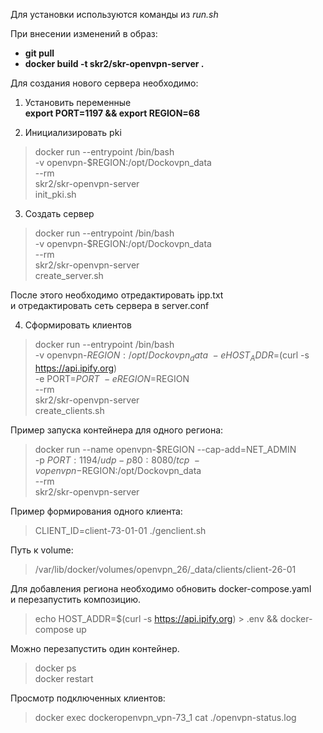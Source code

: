 Для установки используются команды из *run.sh*  

При внесении изменений в образ:  
- **git pull**  
- **docker build -t skr2/skr-openvpn-server .**

Для создания нового сервера необходимо:
1.  Установить переменные  
**export PORT=1197 && export REGION=68**

2. Инициализировать pki  
>docker run --entrypoint /bin/bash \
-v openvpn-$REGION:/opt/Dockovpn_data \
--rm \
skr2/skr-openvpn-server \
init_pki.sh

3. Создать сервер  
>docker run --entrypoint /bin/bash \
 -v openvpn-$REGION:/opt/Dockovpn_data \
 --rm \
 skr2/skr-openvpn-server \
 create_server.sh

После этого необходимо отредактировать ipp.txt  
и отредактировать сеть сервера в server.conf

4. Сформировать клиентов  
>docker run --entrypoint /bin/bash \
 -v openvpn-$REGION:/opt/Dockovpn_data \
 -e HOST_ADDR=$(curl -s https://api.ipify.org) \
 -e PORT=$PORT \
 -e REGION=$REGION \
 --rm \
 skr2/skr-openvpn-server \
 create_clients.sh

Пример запуска контейнера для одного региона:  
>docker run --name openvpn-$REGION --cap-add=NET_ADMIN \
 -p $PORT:1194/udp -p 80:8080/tcp \
 -v openvpn-$REGION:/opt/Dockovpn_data \
 --rm \
 skr2/skr-openvpn-server

Пример формирования одного клиента:  
>CLIENT_ID=client-73-01-01 ./genclient.sh

Путь к volume:
>/var/lib/docker/volumes/openvpn_26/_data/clients/client-26-01

Для добавления региона необходимо обновить docker-compose.yaml  
и перезапустить композицию.
>echo HOST_ADDR=$(curl -s https://api.ipify.org) > .env && docker-compose up

Можно перезапустить один контейнер.
>docker ps  
>docker restart

Просмотр подключенных клиентов:
>docker exec dockeropenvpn_vpn-73_1 cat ./openvpn-status.log
